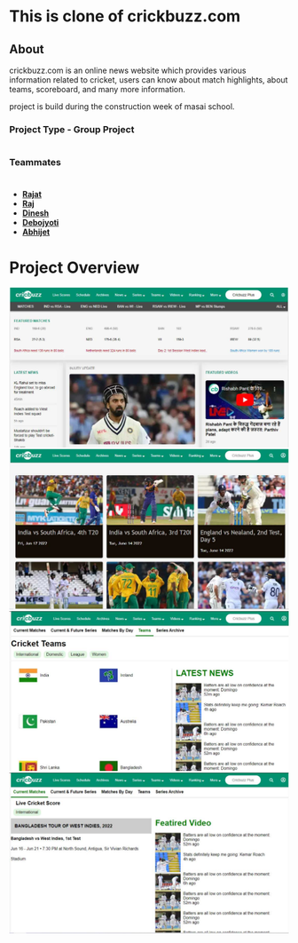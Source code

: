 # This is clone of crickbuzz.com

## About
crickbuzz.com is an online news website which provides various information related to cricket, users can know about match highlights, about teams, scoreboard, and many more information.

project is build during the construction week of masai school. 

### Project Type - Group Project
#
### Teammates
#
- **[Rajat](https://github.com/Rajat69745)**
- **[Raj](https://github.com/raj74434)**
- **[Dinesh](https://github.com/dineshjangid03)**
- **[Debojyoti](https://github.com/Debjyoti07)**
- **[Abhijet](https://github.com/Abhijeet-abhi)**

#

# Project Overview
![c](https://github.com/vishwajeethaldar/vishwajeethaldar.github.io/blob/master/public/projectImages/crickbuzz/1.jpg?raw=true)
![c](https://github.com/vishwajeethaldar/vishwajeethaldar.github.io/blob/master/public/projectImages/crickbuzz/2.jpg?raw=true)
![c](https://github.com/vishwajeethaldar/vishwajeethaldar.github.io/blob/master/public/projectImages/crickbuzz/3.jpg?raw=true)
![c](https://github.com/vishwajeethaldar/vishwajeethaldar.github.io/blob/master/public/projectImages/crickbuzz/4.jpg?raw=true)
